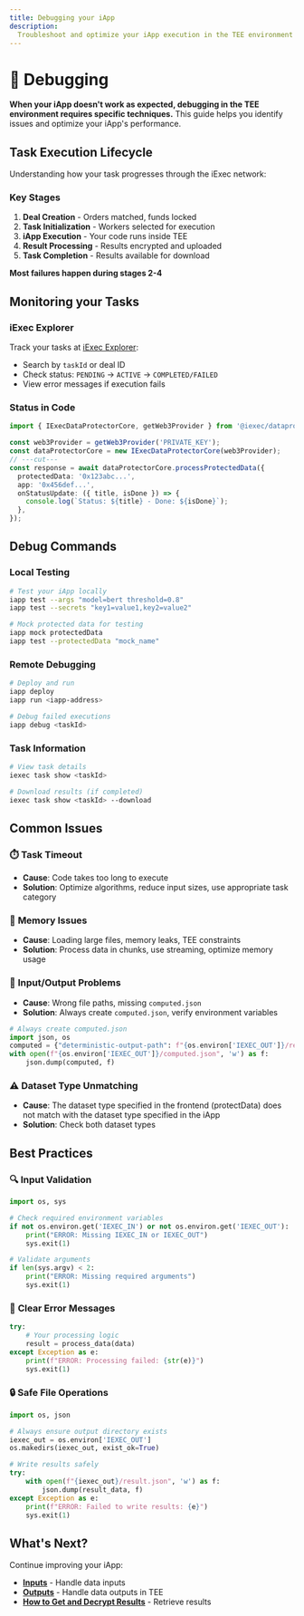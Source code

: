 ```yaml
---
title: Debugging your iApp
description:
  Troubleshoot and optimize your iApp execution in the TEE environment
---
```


# 🐛 Debugging

**When your iApp doesn't work as expected, debugging in the TEE environment
requires specific techniques.** This guide helps you identify issues and
optimize your iApp's performance.

## Task Execution Lifecycle

Understanding how your task progresses through the iExec network:

### Key Stages

1. **Deal Creation** - Orders matched, funds locked
2. **Task Initialization** - Workers selected for execution
3. **iApp Execution** - Your code runs inside TEE
4. **Result Processing** - Results encrypted and uploaded
5. **Task Completion** - Results available for download

**Most failures happen during stages 2-4**

## Monitoring your Tasks

### iExec Explorer

Track your tasks at [iExec Explorer](https://explorer.iex.ec):

- Search by `taskId` or deal ID
- Check status: `PENDING` → `ACTIVE` → `COMPLETED/FAILED`
- View error messages if execution fails

### Status in Code

```ts twoslash
import { IExecDataProtectorCore, getWeb3Provider } from '@iexec/dataprotector';

const web3Provider = getWeb3Provider('PRIVATE_KEY');
const dataProtectorCore = new IExecDataProtectorCore(web3Provider);
// ---cut---
const response = await dataProtectorCore.processProtectedData({
  protectedData: '0x123abc...',
  app: '0x456def...',
  onStatusUpdate: ({ title, isDone }) => {
    console.log(`Status: ${title} - Done: ${isDone}`);
  },
});
```

## Debug Commands

### Local Testing

```bash
# Test your iApp locally
iapp test --args "model=bert threshold=0.8"
iapp test --secrets "key1=value1,key2=value2"

# Mock protected data for testing
iapp mock protectedData
iapp test --protectedData "mock_name"
```

### Remote Debugging

```bash
# Deploy and run
iapp deploy
iapp run <iapp-address>

# Debug failed executions
iapp debug <taskId>
```

### Task Information

```bash
# View task details
iexec task show <taskId>

# Download results (if completed)
iexec task show <taskId> --download
```

## Common Issues

### ⏱️ **Task Timeout**

- **Cause**: Code takes too long to execute
- **Solution**: Optimize algorithms, reduce input sizes, use appropriate task
  category

### 💾 **Memory Issues**

- **Cause**: Loading large files, memory leaks, TEE constraints
- **Solution**: Process data in chunks, use streaming, optimize memory usage

### 📁 **Input/Output Problems**

- **Cause**: Wrong file paths, missing `computed.json`
- **Solution**: Always create `computed.json`, verify environment variables

```python
# Always create computed.json
import json, os
computed = {"deterministic-output-path": f"{os.environ['IEXEC_OUT']}/result.json"}
with open(f"{os.environ['IEXEC_OUT']}/computed.json", 'w') as f:
    json.dump(computed, f)
```

### ⚠️ **Dataset Type Unmatching**

- **Cause**: The dataset type specified in the frontend (protectData) does not
  match with the dataset type specified in the iApp
- **Solution**: Check both dataset types

## Best Practices

### 🔍 **Input Validation**

```python
import os, sys

# Check required environment variables
if not os.environ.get('IEXEC_IN') or not os.environ.get('IEXEC_OUT'):
    print("ERROR: Missing IEXEC_IN or IEXEC_OUT")
    sys.exit(1)

# Validate arguments
if len(sys.argv) < 2:
    print("ERROR: Missing required arguments")
    sys.exit(1)
```

### 📝 **Clear Error Messages**

```python
try:
    # Your processing logic
    result = process_data(data)
except Exception as e:
    print(f"ERROR: Processing failed: {str(e)}")
    sys.exit(1)
```

### 🔒 **Safe File Operations**

```python
import os, json

# Always ensure output directory exists
iexec_out = os.environ['IEXEC_OUT']
os.makedirs(iexec_out, exist_ok=True)

# Write results safely
try:
    with open(f"{iexec_out}/result.json", 'w') as f:
        json.dump(result_data, f)
except Exception as e:
    print(f"ERROR: Failed to write results: {e}")
    sys.exit(1)
```

## What's Next?

Continue improving your iApp:

- **[Inputs](/guides/build-iapp/inputs)** - Handle data inputs
- **[Outputs](/guides/build-iapp/outputs)** - Handle data outputs in TEE
- **[How to Get and Decrypt Results](/guides/build-iapp/outputs)** - Retrieve
  results
